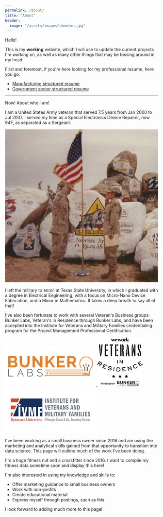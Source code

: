 ```yaml
---
permalink: /about/
title: "About"
header:
  image: "/assets/images/aboutme.jpg"
---
```


Hello! 

This is my **working** website, which I will use to update the current projects I'm working on, as well as many other things that may be tossing around in my head.

First and foremost, if you're here looking for my professional resume, here you go:

* [Manufacturing structured resume](https://github.com/jeff-mos-def/jeff-mos-def.github.io/blob/master/assets/CamachoJD_ME%20Resume.pdf)
* [Government sector structured resume](https://github.com/jeff-mos-def/jeff-mos-def.github.io/blob/master/assets/CamachoJD_Resume_GovJobs.pdf)

---

Now! About who I am!

I am a United States Army veteran that served 7.5 years from Jan 2000 to Jul 2007. I served my time as a Special Electronics Device Repairer, now 94F, as separated as a Sergeant. 

![REUP](/assets/images/FTIRWIN2004.jpg "GO ARMY BEAT NAVY")

I left the military to enroll at Texas State University, in which I graduated with a degree in Electrical Engineering, with a focus on Micro-Nano Device Fabrication, and a Minor in Mathematics. It takes a deep breath to say all of that!

I've also been fortunate to work with several Veteran's Business groups: Bunker Labs, Veteran's in Residence through Bunker Labs, and have been accepted into the Institute for Veterans and Military Families credentialing program for the Project Management Professional Certification.

<p float="center">
  
  <a href="https://bunkerlabs.org/"> <img src="/assets/images/BL.png" width="300" /> <a href="https://bunkerlabs.org/our-programs/veterans-in-residence/"> <img src="/assets/images/VIR.png" width="150" /> <a href="https://ivmf.syracuse.edu/"> <img src="/assets/images/IVMF.png" width="300"/> 

</a>


I've been working as a small business owner since 2018 and am using the marketing and analytical skills gained from that opportunity to transition into data science. This page will outline much of the work I've been doing.

I'm a huge fitness nut and a crossfitter since 2016. I want to compile my fitness data sometime soon and display this here!

I'm also interested in using my knowledge and skills to:

* Offer marketing guidance to small business owners
* Work with non-profits
* Create educational material
* Express myself through postings, such as this

I look forward to adding much more to this page!
